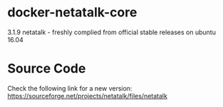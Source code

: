 # docker-netatalk-core
3.1.9 netatalk - freshly complied from official stable releases on ubuntu 16.04

# Source Code
Check the following link for a new version: https://sourceforge.net/projects/netatalk/files/netatalk
